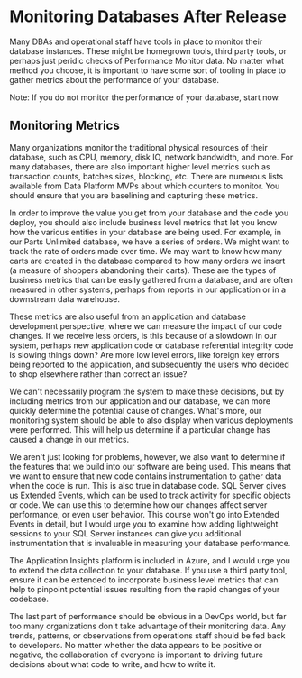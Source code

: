 # Monitoring Databases After Release

Many DBAs and operational staff have tools in place to monitor their database instances. These might be homegrown tools, third party tools, or perhaps just peridic checks of Performance Monitor data. No matter what method you choose, it is important to have some sort of tooling in place to gather metrics about the performance of your database. 

Note: If you do not monitor the performance of your database, start now.

## Monitoring Metrics
Many organizations monitor the traditional physical resources of their database, such as CPU, memory, disk IO, network bandwidth, and more. For many databases, there are also important higher level metrics such as transaction counts, batches sizes, blocking, etc. There are numerous lists available from Data Platform MVPs about which counters to monitor. You should ensure that you are baselining and capturing these metrics.

In order to improve the value you get from your database and the code you deploy, you should also include business level metrics that let you know how the various entities in your database are being used. For example, in our Parts Unlimited database, we have a series of orders. We might want to track the rate of orders made over time. We may want to know how many carts are created in the database compared to how many orders we insert (a measure of shoppers abandoning their carts). These are the types of business metrics that can be easily gathered from a database, and are often measured in other systems, perhaps from reports in our application or in a downstream data warehouse.

These metrics are also useful from an application and database development perspective, where we can measure the impact of our code changes. If we receive less orders, is this because of a slowdown in our system, perhaps new application code or database referential integrity code is slowing things down? Are more low level errors, like foreign key errors being reported to the application, and subsequently the users who decided to shop elsewhere rather than correct an issue? 

We can't necessarily program the system to make these decisions, but by including metrics from our application and our database, we can more quickly determine the potential cause of changes. What's more, our monitoring system should be able to also display when various deployments were performed. This will help us determine if a particular change has caused a change in our metrics.

We aren't just looking for problems, however, we also want to determine if the features that we build into our software are being used. This means that we want to ensure that new code contains instrumentation to gather data when the code is run. This is also true in database code. SQL Server gives us Extended Events, which can be used to track activity for specific objects or code. We can use this to determine how our changes affect server performance, or even user behavior. This course won't go into Extended Events in detail, but I would urge you to examine how adding lightweight sessions to your SQL Server instances can give you additional instrumentation that is invaluable in measuring your database performance.

The Application Insights platform is included in Azure, and I would urge you to extend the data collection to your database. If you use a third party tool, ensure it can be extended to incorporate business level metrics that can help to pinpoint potential issues resulting from the rapid changes of your codebase.

The last part of performance should be obvious in a DevOps world, but far too many organizations don't take advantage of their monitoring data. Any trends, patterns, or observations from operations staff should be fed back to developers. No matter whether the data appears to be positive or negative, the collaboration of everyone is important to driving future decisions about what code to write, and how to write it.

